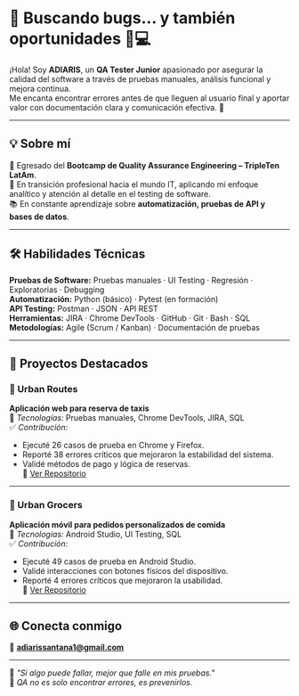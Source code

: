 # 📢 Buscando bugs... y también oportunidades 🐞💻  

¡Hola! Soy **ADIARIS**, un **QA Tester Junior** apasionado por asegurar la calidad del software a través de pruebas manuales, análisis funcional y mejora continua.  
Me encanta encontrar errores antes de que lleguen al usuario final y aportar valor con documentación clara y comunicación efectiva. 🚀  

---

## 💡 Sobre mí  
🎯 Egresado del **Bootcamp de Quality Assurance Engineering – TripleTen LatAm**.  
💼 En transición profesional hacia el mundo IT, aplicando mi enfoque analítico y atención al detalle en el testing de software.  
📚 En constante aprendizaje sobre **automatización, pruebas de API y bases de datos**.

---

## 🛠️ Habilidades Técnicas
**Pruebas de Software:** Pruebas manuales · UI Testing · Regresión · Exploratorias · Debugging  
**Automatización:** Python (básico) · Pytest (en formación)  
**API Testing:** Postman · JSON · API REST  
**Herramientas:** JIRA · Chrome DevTools · GitHub · Git · Bash · SQL  
**Metodologías:** Agile (Scrum / Kanban) · Documentación de pruebas  

---

## 🚀 Proyectos Destacados

### 🔹 Urban Routes  
**Aplicación web para reserva de taxis**  
🧩 *Tecnologías:* Pruebas manuales, Chrome DevTools, JIRA, SQL  
✅ *Contribución:*  
- Ejecuté 26 casos de prueba en Chrome y Firefox.  
- Reporté 38 errores críticos que mejoraron la estabilidad del sistema.  
- Validé métodos de pago y lógica de reservas.  
🔗 [Ver Repositorio](https://github.com/AA3425-BY/qa-project-Urban-Routes-es.git)

---

### 🔹 Urban Grocers  
**Aplicación móvil para pedidos personalizados de comida**  
🧩 *Tecnologías:* Android Studio, UI Testing, SQL  
✅ *Contribución:*  
- Ejecuté 49 casos de prueba en Android Studio.  
- Validé interacciones con botones físicos del dispositivo.  
- Reporté 4 errores críticos que mejoraron la usabilidad.  
🔗 [Ver Repositorio](https://github.com/AA3425-BY/qa-project-Urban-Grocers-app-es.git)

---

## 🌐 Conecta conmigo 
📧 **adiarissantana1@gmail.com**  

---

💬 *"Si algo puede fallar, mejor que falle en mis pruebas."*  
🐞 *QA no es solo encontrar errores, es prevenirlos.*  
